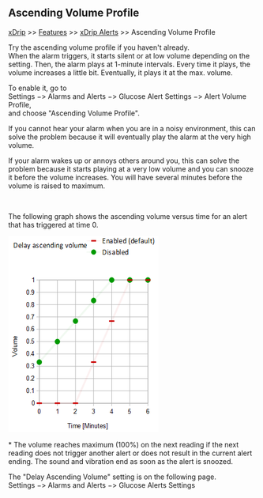 ## Ascending Volume Profile  
[xDrip](../README.md) >> [Features](./Features_page.md) >> [xDrip Alerts](./Alerts_page.md) >> Ascending Volume Profile  
  
Try the ascending volume profile if you haven't already.  
When the alarm triggers, it starts silent or at low volume depending on the setting.  Then, the alarm plays at 1-minute intervals.  Every time it plays, the volume increases a little bit.  Eventually, it plays it at the max. volume.  
  
To enable it, go to  
Settings &#8722;> Alarms and Alerts &#8722;> Glucose Alert Settings &#8722;> Alert Volume Profile,  
and choose "Ascending Volume Profile".  

If you cannot hear your alarm when you are in a noisy environment, this can solve the problem because it will eventually play the alarm at the very high volume.  

If your alarm wakes up or annoys others around you, this can solve the problem because it starts playing at a very low volume and you can snooze it before the volume increases.  You will have several minutes before the volume is raised to maximum.  

<br/>  

The following graph shows the ascending volume versus time for an alert that has triggered at time 0.  
  
![](./Alerts/images/AscendingVolume.png)  
  
\* The volume reaches maximum (100%) on the next reading if the next reading does not trigger another alert or does not result in the current alert ending.  The sound and vibration end as soon as the alert is snoozed.  
  
The "Delay Ascending Volume" setting is on the following page.  
Settings &#8722;> Alarms and Alerts &#8722;> Glucose Alerts Settings  
  
  

